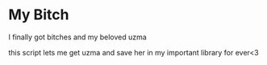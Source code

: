 # My Bitch
I finally got bitches and my beloved uzma 

this script lets me get uzma and save her in my important library for ever<3
